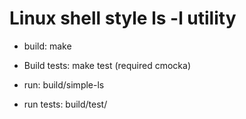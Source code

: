 # Linux shell style ls -l utility

* build: make
* Build tests: make test (required cmocka)

* run: build/simple-ls <path>
* run tests: build/test/<tests>

